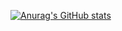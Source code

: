 
[![Anurag's GitHub stats](https://github-readme-stats.vercel.app/api?username=bikemaster2331)](https://github.com/anuraghazra/github-readme-stats)

